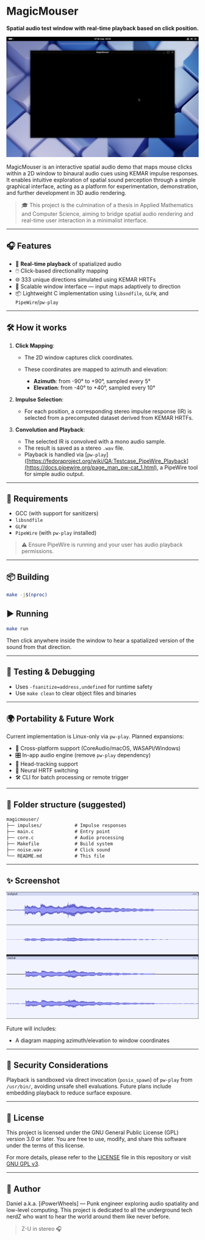 # MagicMouser

**Spatial audio test window with real-time playback based on click position.**

![screenshot placeholder](https://github.com/iPowerWheels/MagicMouser/blob/main/screenshot.png)

MagicMouser is an interactive spatial audio demo that maps mouse clicks within a 2D window to binaural audio cues using KEMAR impulse responses. It enables intuitive exploration of spatial sound perception through a simple graphical interface, acting as a platform for experimentation, demonstration, and further development in 3D audio rendering.

> 🎓 This project is the culmination of a thesis in Applied Mathematics and Computer Science, aiming to bridge spatial audio rendering and real-time user interaction in a minimalist interface.

---

## 🎧 Features

* 🚀 **Real-time playback** of spatialized audio
* 🖱️ Click-based directionality mapping
* 🌐 333 unique directions simulated using KEMAR HRTFs
* 📏 Scalable window interface — input maps adaptively to direction
* 📦 Lightweight C implementation using `libsndfile`, `GLFW`, and `PipeWire`/`pw-play`

---

## 🛠️ How it works

1. **Click Mapping**:

   * The 2D window captures click coordinates.
   * These coordinates are mapped to azimuth and elevation:

     * **Azimuth**: from -90° to +90°, sampled every 5°
     * **Elevation**: from -40° to +40°, sampled every 10°

2. **Impulse Selection**:

   * For each position, a corresponding stereo impulse response (IR) is selected from a precomputed dataset derived from KEMAR HRTFs.

3. **Convolution and Playback**:

   * The selected IR is convolved with a mono audio sample.
   * The result is saved as a stereo `.wav` file.
   * Playback is handled via [`pw-play`]([https://fedoraproject.org/wiki/QA:Testcase_PipeWire_Playback](https://docs.pipewire.org/page_man_pw-cat_1.html), a PipeWire tool for simple audio output.

---

## 🔧 Requirements

* GCC (with support for sanitizers)
* `libsndfile`
* `GLFW`
* `PipeWire` (with `pw-play` installed)

> ⚠️ Ensure PipeWire is running and your user has audio playback permissions.

---

## 📦 Building

```bash
make -j$(nproc)
```

## ▶️ Running

```bash
make run
```

Then click anywhere inside the window to hear a spatialized version of the sound from that direction.

---

## 🧪 Testing & Debugging

* Uses `-fsanitize=address,undefined` for runtime safety
* Use `make clean` to clear object files and binaries

---

## 🌍 Portability & Future Work

Current implementation is Linux-only via `pw-play`. Planned expansions:

* 🎯 Cross-platform support (CoreAudio/macOS, WASAPI/Windows)
* 🎛️ In-app audio engine (remove `pw-play` dependency)
* 📡 Head-tracking support
* 🧠 Neural HRTF switching
* 🛠️ CLI for batch processing or remote trigger

---

## 📁 Folder structure (suggested)

```
magicmouser/
├── impulses/            # Impulse responses
├── main.c               # Entry point
├── core.c               # Audio processing
├── Makefile             # Build system
├── noise.wav            # Click sound
└── README.md            # This file
```

---

## ✨ Screenshot

![A waveform comparison between original and convolved audio](https://github.com/iPowerWheels/MagicMouser/blob/main/original_vs_convolved.png)

Future will includes:

* A diagram mapping azimuth/elevation to window coordinates

---

## 🔐 Security Considerations

Playback is sandboxed via direct invocation (`posix_spawn`) of `pw-play` from `/usr/bin/`, avoiding unsafe shell evaluations. Future plans include embedding playback to reduce surface exposure.

---

## 📜 License

This project is licensed under the GNU General Public License (GPL) version 3.0 or later. You are free to use, modify, and share this software under the terms of this license.

For more details, please refer to the [LICENSE](LICENSE) file in this repository or visit [GNU GPL v3](https://www.gnu.org/licenses/gpl-3.0.html).

---

## 🧠 Author

Daniel a.k.a. \[iPowerWheels] — Punk engineer exploring audio spatiality and low-level computing. This project is dedicated to all the underground tech nerdZ who want to hear the world around them like never before.

> Z-U in stereo 🎧
